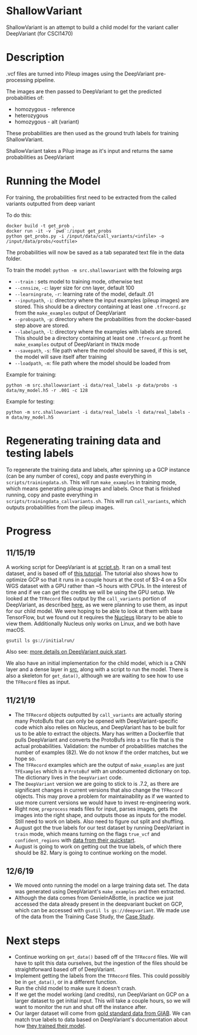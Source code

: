 # ShallowVariant

ShallowVariant is an attempt to build a child model for the variant caller DeepVariant (for CSCI1470)

# Description

.vcf files are turned into Pileup images using the DeepVariant pre-processing pipeline.

The images are then passed to DeepVariant to get the predicted probabilities of:
* homozygous - reference
* heterozygous
* homozygous - alt (variant)

These probabilities are then used as the ground truth labels for training ShallowVariant.

ShallowVariant takes a Pilup image as it's input and returns the same probabilities as DeepVariant

# Running the Model

For training, the probabilities first need to be extracted from the called variants outputted from deep variant

To do this:

```
docker build -t get_prob .
docker run -it -v `pwd`:/input get_probs
python get_probs.py -i /input/data/call_variants/<infile> -o /input/data/probs/<outfile>
```

The probabilities will now be saved as a tab separated text file in the data folder.

To train the model:
`python -m src.shallowvariant` with the folowing args

* `--train` : sets model to training mode, otherwise test
* `--cnnsize`, `-c`: layer size for cnn layer, default 100
* `--learningrate`, `-r`: learning rate of the model, default .01
* `--inputpath`, `-i`: directory where the input examples (pileup images) are stored.  This should be a directory containing at least one `.tfrecord.gz` from the `make_examples` output of DeepVariant
* `--probspath`, `-p`: directory where the probabilities from the docker-based step above are stored.
* `--labelpath`, `-l`: directory where the examples with labels are stored.  This should be a directory containing at least one `.tfrecord.gz` fromt he `make_examples` output of DeepVariant in `TRAIN` mode
* `--savepath`, `-s`: file path where the model should be saved, if this is set, the model will save itself after training
* `--loadpath`, `-m`: file path where the model should be loaded from

Example for training:
```
python -m src.shallowvariant -i data/real_labels -p data/probs -s data/my_model.h5 -r .001 -c 128
```

Example for testing:
```
python -m src.shallowvariant -i data/real_labels -l data/real_labels -m data/my_model.h5
```

# Regenerating training data and testing labels

To regenerate the training data and labels, after spinning up a GCP instance (can be any number of cores), copy and paste everything in `scripts/trainingdata.sh`. This will run `make_examples` in training mode, which means generating pileup images and labels. Once that is finished running, copy and paste everything in `scripts/trainingdata_callvariants.sh`. This will run `call_variants`, which outputs probabilities from the pileup images.

# Progress

## 11/15/19

A working script for DeepVariant is at [script.sh](./script.sh). It ran on a small test dataset, and is based off of [this tutorial](https://cloud.google.com/life-sciences/docs/tutorials/deepvariant). The tutorial also shows how to optimize GCP so that it runs in a couple hours at the cost of $3-4 on a 50x WGS dataset with a GPU rather than ~5 hours with CPUs. In the interest of time and if we can get the credits we will be using the GPU setup. We looked at the `TFRecord` files output by the `call_variants` portion of DeepVariant, as described [here](https://github.com/google/deepvariant/blob/r0.9/docs/deepvariant-details.md), as we were planning to use them, as input for our child model. We were hoping to be able to look at them with base TensorFlow, but we found out it requires the [Nucleus](https://github.com/google/nucleus) library to be able to view them. Additionally Nucleus only works on Linux, and we both have macOS.

```
gsutil ls gs://initialrun/
```

Also see: [more details on DeepVariant quick start](https://github.com/google/deepvariant/blob/r0.9/docs/deepvariant-quick-start.md).

We also have an initial implementation for the child model, which is a CNN layer and a dense layer in [src](./src), along with a script to run the model. There is also a skeleton for `get_data()`, although we are waiting to see how to use the `TFRecord` files as input.

## 11/21/19

 * The `TFRecord` objects outputted by `call_variants` are actually storing many ProtoBufs that can only be opened with DeepVariant-specific code which also relies on Nucleus, and DeepVariant has to be built for us to be able to extract the objects. Mary has written a Dockerfile that pulls DeepVariant and converts the ProtoBufs into a `tsv` file that is the actual probabilities. Validation: the number of probabilities matches the number of examples (82). We do not know if the order matches, but we hope so.
 * The `TFRecord` examples which are the output of `make_examples` are just `TFExamples` which is a `ProtoBuf` with an undocumented dictionary on top. The dictionary lives in the `DeepVariant` code.
 * The `DeepVariant` version we are going to stick to is .7.2, as there are significant changes in current versions that also change the `TFRecord` objects. This may prove a problem for maintainability as if we wanted to use more current versions we would have to invest re-engineering work.
 * Right now, `preprocess` reads files for input, parses images, gets the images into the right shape, and outputs those as inputs for the model. Still need to work on labels. Also need to figure out split and shuffling.
 * August got the true labels for our test dataset by running DeepVariant in `train` mode, which means turning on the flags `true_vcf` and `confident_regions` with [data from their quickstart](https://github.com/google/deepvariant/blob/r0.9/docs/deepvariant-quick-start.md).
 * August is going to work on getting out the true labels, of which there should be 82. Mary is going to continue working on the model.

## 12/6/19

 * We moved onto running the model on a large training data set. The data was generated using DeepVariant's `make_examples` and then extracted.
 * Although the data comes from GenieInABottle, in practice we just accessed the data already present in the deepvariant bucket on GCP, which can be accessed with `gsutil ls gs://deepvariant`. We made use of the data from the Training Case Study, the [Case Study](https://github.com/google/deepvariant/blob/r0.9/docs/deepvariant-case-study.md).

# Next steps

 * Continue working on `get_data()` based off of the `TFRecord` files. We will have to split this data ourselves, but the ingestion of the files should be straightforward based off of DeepVariant.
 * Implement getting the labels from the `TFRecord` files. This could possibly be in `get_data()`, or in a different function.
 * Run the child model to make sure it doesn't crash.
 * If we get the model working (and credits), run DeepVariant on GCP on a larger dataset to get initial input. This will take a couple hours, so we will want to monitor the run and shut off the instance after.
 * Our larger dataset will come from [gold standard data from GIAB](ftp://ftp-trace.ncbi.nlm.nih.gov/giab/ftp/release/NA12878_HG001/NISTv3.3.2/GRCh37/). We can match true labels to data based on DeepVariant's documentation about how [they trained their model](https://github.com/google/deepvariant/blob/r0.9/docs/deepvariant-details-training-data.md).
